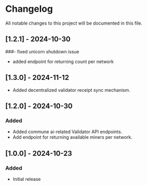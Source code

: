 # Changelog

All notable changes to this project will be documented in this file.

## [1.2.1] - 2024-10-30

###- fixed unicorn shutdown issue
- added endpoint for returning count per network

## [1.3.0] - 2024-11-12
- Added decentralized validator receipt sync mechanism.

## [1.2.0] - 2024-10-30

### Added
- Added commune ai-related Validator API endpoints.
- Add endpoint for returning available miners per network.

## [1.0.0] - 2024-10-23

### Added
- Initial release
